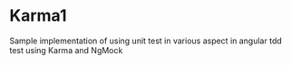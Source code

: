 # Karma1
Sample implementation of using unit test in various aspect in angular tdd test using Karma and NgMock